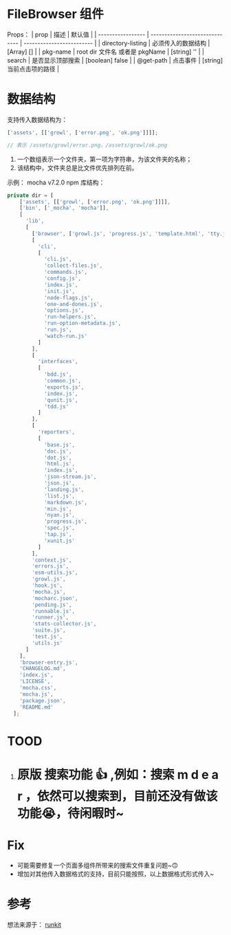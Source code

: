# FileBrowser 组件

Props：
| prop              | 描述                           | 默认值                    |
| ----------------- | ------------------------------ | ------------------------- |
| directory-listing | 必须传入的数据结构             | [Array] []                |
| pkg-name          | root dir 文件名 或者是 pkgName | [string] ''               |
| search            | 是否显示顶部搜索               | [boolean] false           |
| @get-path         | 点击事件                       | [string] 当前点击项的路径 |


# 数据结构

支持传入数据结构为：

```js
['assets', [['growl', ['error.png', 'ok.png']]]]; 

// 表示 /assets/growl/error.png，/assets/growl/ok.png
```

1. 一个数组表示一个文件夹，第一项为字符串，为该文件夹的名称；
2. 该结构中，文件夹总是比文件优先排列在前。

示例：
mocha v7.2.0 npm 库结构：

```js
private dir = [
    ['assets', [['growl', ['error.png', 'ok.png']]]],
    ['bin', ['_mocha', 'mocha']],
    [
      'lib',
      [
        ['browser', ['growl.js', 'progress.js', 'template.html', 'tty.js']],
        [
          'cli',
          [
            'cli.js',
            'collect-files.js',
            'commands.js',
            'config.js',
            'index.js',
            'init.js',
            'node-flags.js',
            'one-and-dones.js',
            'options.js',
            'run-helpers.js',
            'run-option-metadata.js',
            'run.js',
            'watch-run.js'
          ]
        ],
        [
          'interfaces',
          [
            'bdd.js',
            'common.js',
            'exports.js',
            'index.js',
            'qunit.js',
            'tdd.js'
          ]
        ],
        [
          'reporters',
          [
            'base.js',
            'doc.js',
            'dot.js',
            'html.js',
            'index.js',
            'json-stream.js',
            'json.js',
            'landing.js',
            'list.js',
            'markdown.js',
            'min.js',
            'nyan.js',
            'progress.js',
            'spec.js',
            'tap.js',
            'xunit.js'
          ]
        ],
        'context.js',
        'errors.js',
        'esm-utils.js',
        'growl.js',
        'hook.js',
        'mocha.js',
        'mocharc.json',
        'pending.js',
        'runnable.js',
        'runner.js',
        'stats-collector.js',
        'suite.js',
        'test.js',
        'utils.js'
      ]
    ],
    'browser-entry.js',
    'CHANGELOG.md',
    'index.js',
    'LICENSE',
    'mocha.css',
    'mocha.js',
    'package.json',
    'README.md'
  ];
```


# TOOD
1. # 原版 搜索功能 👍 ,例如：搜索 m d e a r ，依然可以搜索到，目前还没有做该功能😭，待闲暇时~


# Fix
* 可能需要修复一个页面多组件所带来的搜索文件重复问题~🙃
* 增加对其他传入数据格式的支持，目前只能按照，以上数据格式形式传入~

# 参考

想法来源于：
[runkit](https://npm.runkit.com/typescript/)
